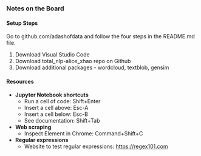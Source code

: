 ### Notes on the Board

#### Setup Steps
Go to github.com/adashofdata and follow the four steps in the README.md file.
1. Download Visual Studio Code
2. Download total_nlp-alice_xhao repo on Github
4. Download additional packages - wordcloud, textblob, gensim

#### Resources
* **Jupyter Notebook shortcuts**
   * Run a cell of code: Shift+Enter
   * Insert a cell above: Esc-A
   * Insert a cell below: Esc-B
   * See documentation: Shift+Tab
* **Web scraping**
   * Inspect Element in Chrome: Command+Shift+C
* **Regular expressions**
   * Website to test regular expressions: https://regex101.com

